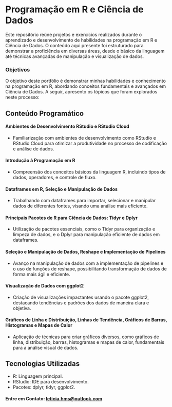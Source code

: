 # Programação em R e Ciência de Dados

Este repositório reúne projetos e exercícios realizados durante o aprendizado e desenvolvimento de habilidades na programação em R e Ciência de Dados. O conteúdo aqui presente foi estruturado para demonstrar a proficiência em diversas áreas, desde o básico da linguagem até técnicas avançadas de manipulação e visualização de dados.

### Objetivos

O objetivo deste portfólio é demonstrar minhas habilidades e conhecimento na programação em R, abordando conceitos fundamentais e avançados em Ciência de Dados. A seguir, apresento os tópicos que foram explorados neste processo:

## Conteúdo Programático

#### Ambientes de Desenvolvimento RStudio e RStudio Cloud
- Familiarização com ambientes de desenvolvimento como RStudio e RStudio Cloud para otimizar a produtividade no processo de codificação e análise de dados.
#### Introdução à Programação em R
- Compreensão dos conceitos básicos da linguagem R, incluindo tipos de dados, operadores, e controle de fluxo.
#### Dataframes em R, Seleção e Manipulação de Dados
- Trabalhando com dataframes para importar, selecionar e manipular dados de diferentes fontes, visando uma análise mais eficiente.
#### Principais Pacotes de R para Ciência de Dados: Tidyr e Dplyr
- Utilização de pacotes essenciais, como o Tidyr para organização e limpeza de dados, e o Dplyr para manipulação eficiente de dados em dataframes.
#### Seleção e Manipulação de Dados, Reshape e Implementação de Pipelines
- Avanço na manipulação de dados com a implementação de pipelines e o uso de funções de reshape, possibilitando transformação de dados de forma mais ágil e eficiente.
#### Visualização de Dados com ggplot2
- Criação de visualizações impactantes usando o pacote ggplot2, destacando tendências e padrões dos dados de maneira clara e objetiva.
#### Gráficos de Linha e Distribuição, Linhas de Tendência, Gráficos de Barras, Histogramas e Mapas de Calor
- Aplicação de técnicas para criar gráficos diversos, como gráficos de linha, distribuição, barras, histogramas e mapas de calor, fundamentais para a análise visual de dados.

## Tecnologias Utilizadas

- R: Linguagem principal.
- RStudio: IDE para desenvolvimento.
- Pacotes: dplyr, tidyr, ggplot2.

#### Entre em Contato: leticia.hms@outlook.com
